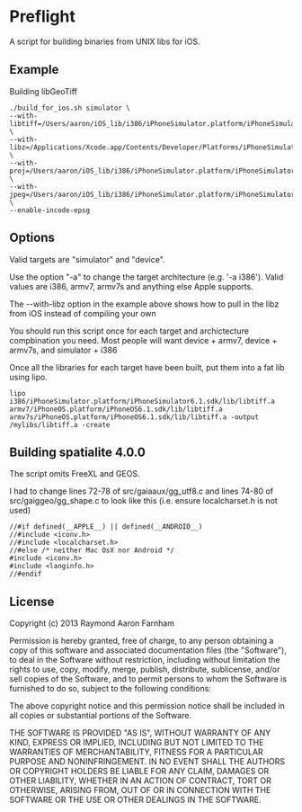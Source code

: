 Preflight
=========

A script for building binaries from UNIX libs for iOS.

Example 
-------

Building libGeoTiff

    ./build_for_ios.sh simulator \
    --with-libtiff=/Users/aaron/iOS_lib/i386/iPhoneSimulator.platform/iPhoneSimulator6.1.sdk \
    --with-libz=/Applications/Xcode.app/Contents/Developer/Platforms/iPhoneSimulator.platform/Developer/SDKs/iPhoneSimulator6.1.sdk/ \
    --with-proj=/Users/aaron/iOS_lib/i386/iPhoneSimulator.platform/iPhoneSimulator6.1.sdk \
    --with-jpeg=/Users/aaron/iOS_lib/i386/iPhoneSimulator.platform/iPhoneSimulator6.1.sdk \
    --enable-incode-epsg

Options
-------

Valid targets are "simulator" and "device".

Use the option "-a" to change the target architecture (e.g. '-a i386'). Valid values are i386, armv7, armv7s and anything else Apple supports. 

The --with-libz option in the example above shows how to pull in the libz from iOS instead of compiling your own

You should run this script once for each target and archictecture compbination you need. Most people will want device + armv7, device + armv7s, and simulator + i386 

Once all the libraries for each target have been built, put them into a fat lib using lipo.

    lipo i386/iPhoneSimulator.platform/iPhoneSimulator6.1.sdk/lib/libtiff.a armv7/iPhoneOS.platform/iPhoneOS6.1.sdk/lib/libtiff.a armv7s/iPhoneOS.platform/iPhoneOS6.1.sdk/lib/libtiff.a -output /mylibs/libtiff.a -create


Building spatialite 4.0.0
-------------------------

The script omits FreeXL and GEOS. 

I had to change lines 72-78 of src/gaiaaux/gg_utf8.c and lines 74-80 of src/gaiggeo/gg_shape.c to look like this (i.e. ensure localcharset.h is not used)


    //#if defined(__APPLE__) || defined(__ANDROID__)
    //#include <iconv.h>
    //#include <localcharset.h>
    //#else /* neither Mac OsX nor Android */
    #include <iconv.h>
    #include <langinfo.h>
    //#endif
    
License
-------

Copyright (c) 2013 Raymond Aaron Farnham

Permission is hereby granted, free of charge, to any person obtaining a copy
of this software and associated documentation files (the "Software"), to deal
in the Software without restriction, including without limitation the rights
to use, copy, modify, merge, publish, distribute, sublicense, and/or sell
copies of the Software, and to permit persons to whom the Software is
furnished to do so, subject to the following conditions:

The above copyright notice and this permission notice shall be included in
all copies or substantial portions of the Software.

THE SOFTWARE IS PROVIDED "AS IS", WITHOUT WARRANTY OF ANY KIND, EXPRESS OR
IMPLIED, INCLUDING BUT NOT LIMITED TO THE WARRANTIES OF MERCHANTABILITY,
FITNESS FOR A PARTICULAR PURPOSE AND NONINFRINGEMENT. IN NO EVENT SHALL THE
AUTHORS OR COPYRIGHT HOLDERS BE LIABLE FOR ANY CLAIM, DAMAGES OR OTHER
LIABILITY, WHETHER IN AN ACTION OF CONTRACT, TORT OR OTHERWISE, ARISING FROM,
OUT OF OR IN CONNECTION WITH THE SOFTWARE OR THE USE OR OTHER DEALINGS IN
THE SOFTWARE.
